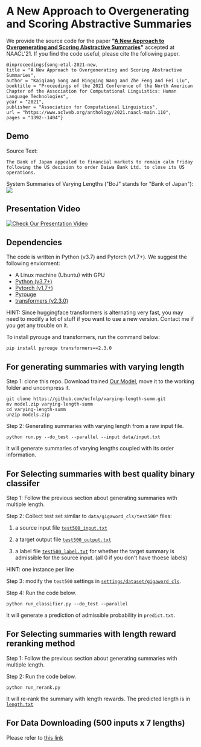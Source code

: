 # A New Approach to Overgenerating and Scoring Abstractive Summaries

We provide the source code for the paper  **"[A New Approach to Overgenerating and Scoring Abstractive Summaries](https://www.aclweb.org/anthology/2021.naacl-main.110.pdf)"** accepted at NAACL'21. If you find the code useful, please cite the following paper.

    @inproceedings{song-etal-2021-new,
    title = "A New Approach to Overgenerating and Scoring Abstractive Summaries",
    author = "Kaiqiang Song and Bingqing Wang and Zhe Feng and Fei Liu",
    booktitle = "Proceedings of the 2021 Conference of the North American Chapter of the Association for Computational Linguistics: Human Language Technologies",
    year = "2021",
    publisher = "Association for Computational Linguistics",
    url = "https://www.aclweb.org/anthology/2021.naacl-main.110",
    pages = "1392--1404"}

## Demo

Source Text:
```text
The Bank of Japan appealed to financial markets to remain calm Friday following the US decision to order Daiwa Bank Ltd. to close its US operations.
```

System Summaries of Varying Lengths ("BoJ" stands for "Bank of Japan"):
<img src="http://i2u.world/kqsong/images/toy-example-varying-length-summ.gif">


## Presentation Video
[![Check Our Presentation Video](http://i2u.world/kqsong/images/varying-length-summ.png)](https://s3.amazonaws.com/pf-upload-01/u-59356/0/2021-05-12/0z43a3u/A%20New%20Approach%20to%20Overgenerating%20and%20Scoring%20Abstractive%20Summaries.mp4)


## Dependencies

The code is written in Python (v3.7) and Pytorch (v1.7+). We suggest the following enviorment:

* A Linux machine (Ubuntu) with GPU
* [Python (v3.7+)](https://www.anaconda.com/download/)
* [Pytorch (v1.7+)](https://pytorch.org/)
* [Pyrouge](https://pypi.org/project/pyrouge/)
* [transformers (v2.3.0)](https://github.com/huggingface/transformers)

HINT: Since huggingface transformers is alternating very fast, you may need to modify a lot of stuff if you want to use a new version. Contact me if you get any trouble on it.

To install pyrouge and transformers, run the command below:

```shell
pip install pyrouge transformers==2.3.0
```

## For generating summaries with varying length

Step 1: clone this repo. Download trained [Our Model](https://drive.google.com/file/d/12Uewykp8wADypJC3zAe62fIBA7f0U3Nk/view?usp=sharing), move it to the working folder and uncompress it.

```shell
git clone https://github.com/ucfnlp/varying-length-summ.git
mv model.zip varying-length-summ
cd varying-length-summ
unzip models.zip
```

Step 2: Generating summaries with varying length from a raw input file. 
```shell
python run.py --do_test --parallel --input data/input.txt
```

It will generate summaries of varying lengths coupled with its order information.

## For Selecting summaries with best quality binary classifer

Step 1: Follow the previous section about generating summaries with multiple length.

Step 2: Collect test set similar to ``data/gigaword_cls/test500*`` files:

1) a source input file [``test500_input.txt``](https://github.com/ucfnlp/varying-length-summ/blob/main/data/gigaword_cls/test500_input.txt)

2) a target output file [``test500_output.txt``](https://github.com/ucfnlp/varying-length-summ/blob/main/data/gigaword_cls/test500_output.txt)

3) a label file [``test500_label.txt``](https://github.com/ucfnlp/varying-length-summ/blob/main/data/gigaword_cls/test500_label.txt) for whether the target summary is admissible for the source input. (all 0 if you don't have thoese labels)

HINT: one instance per line

Step 3: modify the ``test500`` settings in [``settings/dataset/gigaword_cls``](https://github.com/ucfnlp/varying-length-summ/blob/main/settings/dataset/gigaword_cls.json#L30).

Step 4: Run the code below.
```shell
python run_classifier.py --do_test --parallel
```

It will generate a prediction of admissible probability in ``predict.txt``.

## For Selecting summaries with length reward reranking method
Step 1: Follow the previous section about generating summaries with multiple length.

Step 2: Run the code below.
```shell
python run_rerank.py
```
It will re-rank the summary with length rewards. The predicted length is in [``length.txt``](https://github.com/ucfnlp/varying-length-summ/blob/main/length.txt)


## For Data Downloading (500 inputs x 7 lengths)
Please refer to [this link](https://github.com/ucfnlp/varying-length-summ/tree/main/data/gigaword_cls)
